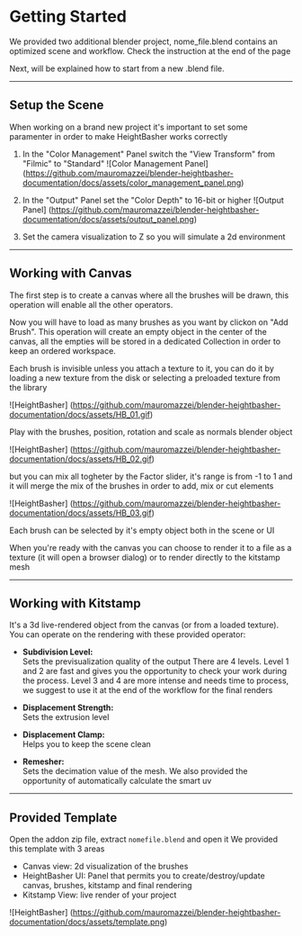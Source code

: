 # Getting Started

We provided two additional blender project, nome_file.blend contains an optimized scene and workflow.
Check the instruction at the end of the page

Next, will be explained how to start from a new .blend file.

---

## Setup the Scene
When working on a brand new project it's important to set some paramenter in order to make HeightBasher works correctly

1. In the "Color Management" Panel switch the "View Transform" from "Filmic" to "Standard"
![Color Management Panel]
(https://github.com/mauromazzei/blender-heightbasher-documentation/docs/assets/color_management_panel.png)

1. In the "Output" Panel set the "Color Depth" to 16-bit or higher
![Output Panel]
(https://github.com/mauromazzei/blender-heightbasher-documentation/docs/assets/output_panel.png)

1. Set the camera visualization to Z so you will simulate a 2d environment

---

## Working with Canvas

The first step is to create a canvas where all the brushes will be drawn, this operation will enable all the other operators.

Now you will have to load as many brushes as you want by clickon on "Add Brush". 
This operation will create an empty object in the center of the canvas, all the empties will be stored in a dedicated Collection in order to keep an ordered workspace.

Each brush is invisible unless you attach a texture to it, you can do it by loading a new texture from the disk or selecting a preloaded texture from the library

![HeightBasher]
(https://github.com/mauromazzei/blender-heightbasher-documentation/docs/assets/HB_01.gif)

Play with the brushes, position, rotation and scale as normals blender object

![HeightBasher]
(https://github.com/mauromazzei/blender-heightbasher-documentation/docs/assets/HB_02.gif)

but you can mix all togheter by the Factor slider, it's range is from -1 to 1 and it will merge the mix of the brushes in order to add, mix or cut elements

![HeightBasher]
(https://github.com/mauromazzei/blender-heightbasher-documentation/docs/assets/HB_03.gif)

Each brush can be selected by it's empty object both in the scene or UI


When you're ready with the canvas you can choose to render it to a file as a texture (it will open a browser dialog) or to render directly to the kitstamp mesh

---
## Working with Kitstamp

It's a 3d live-rendered object from the canvas (or from a loaded texture).
You can operate on the rendering with these provided operator:


- **Subdivision Level:**  
Sets the previsualization quality of the output
There are 4 levels.
Level 1 and 2 are fast and gives you the opportunity to check your work during the process.
Level 3 and 4 are more intense and needs time to process, we suggest to use it at the end of the workflow for the final renders


- **Displacement Strength:**  
Sets the extrusion level

- **Displacement Clamp:**  
Helps you to keep the scene clean

- **Remesher:**  
Sets the decimation value of the mesh. We also provided the opportunity of automatically calculate the smart uv


---
## Provided Template

Open the addon zip file, extract `nomefile.blend` and open it
We provided this template with 3 areas

- Canvas view: 2d visualization of the brushes
- HeightBasher UI: Panel that permits you to create/destroy/update canvas, brushes, kitstamp and final rendering
- Kitstamp View: live render of your project

![HeightBasher]
(https://github.com/mauromazzei/blender-heightbasher-documentation/docs/assets/template.png)